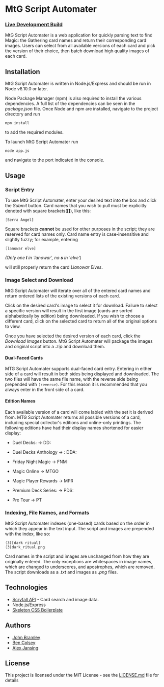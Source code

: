 # MtG Script Automater

### [Live Development Build](http://MtGscript.bramley.design)

MtG Script Automater is a web application for quickly parsing text to find Magic: the Gathering card names and return their corresponding card images. Users can select from all available versions of each card and pick the version of their choice, then batch download high quality images of each card.

## Installation

MtG Script Automater is written in Node.js/Express and should be run in Node v8.10.0 or later.

Node Package Manager (npm) is also required to install the various dependencies. A full list of the dependencies can be seen in the _package.json_ file. Once Node and npm are installed, navigate to the project directory and run

```
npm install
```

to add the required modules.

To launch MtG Script Automater run

```
node app.js
```

and navigate to the port indicated in the console.

## Usage

### Script Entry

To use MtG Script Automater, enter your desired text into the box and click the _Submit_ button. Card names that you wish to pull must be explicitly denoted with square brackets(**[]**), like this:

```
[Serra Angel]
```

Square brackets **cannot** be used for other purposes in the script; they are reserved for card names only. Card name entry is case-insensitive and slightly fuzzy; for example, entering

```
[lanowar elve]
```

_(Only one **l** in 'lanowar', no **s** in 'elve')_

will still properly return the card _Llanowar Elves_.

### Image Select and Download

MtG Script Automater will iterate over all of the entered card names and return ordered lists of the existing versions of each card.

Click on the desired card's image to select it for download. Failure to select a specific version will result in the first image (cards are sorted alphabetically by edition) being downloaded. If you wish to choose a different card, click on the selected card to return all of the original options to view.

Once you have selected the desired version of each card, click the _Download Images_ button. MtG Script Automater will package the images and original script into a _.zip_ and download them.

#### Dual-Faced Cards

MTG Script Automater supports dual-faced card entry. Entering in either side of a card will result in both sides being displayed and downloaded. The two files will have the same file name, with the reverse side being prepended with `(reverse)`. For this reason it is recommended that you always enter in the front side of a card.

#### Edition Names

Each available version of a card will come labled with the set it is derived from. MTG Script Automater returns all possible versions of a card, including special collector's editions and online-only printings. The following editions have had their display names shortened for easier display:

- Duel Decks: &rarr; DD:

- Duel Decks Anthology &rarr; : DDA:

- Friday Night Magic &rarr; FNM

- Magic Online &rarr; MTGO

- Magic Player Rewards &rarr; MPR

- Premium Deck Series: &rarr; PDS:

- Pro Tour &rarr; PT

### Indexing, File Names, and Formats

MtG Script Automater indexes (one-based) cards based on the order in which they appear in the text input. The script and images are prepended with the index, like so:

```
(3)[dark ritual]
(3)dark_ritual.png
```

Card names in the script and images are unchanged from how they are originally entered. The only exceptions are whitespaces in image names, which are changed to underscores, and apostrophes, which are removed. The script downloads as a _.txt_ and images as _.png_ files.

## Technologies

- [Scryfall API](https://scryfall.com/docs/api) - Card search and image data.
- Node.js/Express
- [Skeleton CSS Boilerplate](http://getskeleton.com/)

## Authors

- [John Bramley](https://github.com/bramleyjl)
- [Ben Colsey](https://github.com/BColsey)
- [Alex Jansing](https://github.com/apjansing)

## License

This project is licensed under the MIT License - see the [LICENSE.md](LICENSE.md) file for details
